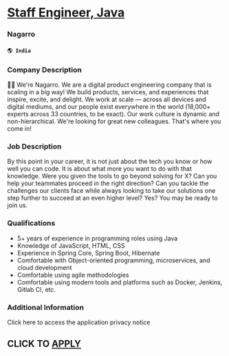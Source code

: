 # [Staff Engineer, Java](https://www.remotewlb.com/apply/staff-engineer-java-85960)  
### Nagarro  
#### `🌎 India`  

### Company Description

👋🏼 We're Nagarro. We are a digital product engineering company that is scaling in a big way! We build products, services, and experiences that inspire, excite, and delight. We work at scale — across all devices and digital mediums, and our people exist everywhere in the world (18,000+ experts across 33 countries, to be exact). Our work culture is dynamic and non-hierarchical. We're looking for great new colleagues. That's where you come in!

### Job Description

By this point in your career, it is not just about the tech you know or how well you can code. It is about what more you want to do with that knowledge. Were you given the tools to go beyond solving for X? Can you help your teammates proceed in the right direction? Can you tackle the challenges our clients face while always looking to take our solutions one step further to succeed at an even higher level? Yes? You may be ready to join us.

### Qualifications

  * 5+ years of experience in programming roles using Java
  * Knowledge of JavaScript, HTML, CSS
  * Experience in Spring Core, Spring Boot, Hibernate
  * Comfortable with Object-oriented programming, microservices, and cloud development
  * Comfortable using agile methodologies
  * Comfortable using modern tools and platforms such as Docker, Jenkins, Gitlab CI, etc.

### Additional Information

Click here to access the application privacy notice

  
## CLICK TO [APPLY](https://www.remotewlb.com/apply/staff-engineer-java-85960)

